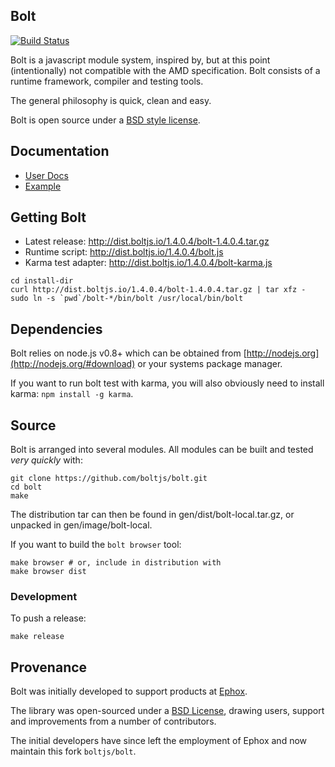 ## Bolt

[![Build Status](https://travis-ci.org/boltjs/bolt.png)](https://travis-ci.org/boltjs/bolt)

Bolt is a javascript module system, inspired by, but at this
point (intentionally) not compatible with the AMD specification.
Bolt consists of a runtime framework, compiler and testing tools.

The general philosophy is quick, clean and easy.

Bolt is open source under a [BSD style license](https://github.com/boltjs/bolt/blob/master/LICENSE).


## Documentation

* [User Docs](http://boltjs.io)
* [Example](https://github.com/boltjs/bolt/tree/master/demo)


## Getting Bolt

* Latest release: <http://dist.boltjs.io/1.4.0.4/bolt-1.4.0.4.tar.gz>
* Runtime script: <http://dist.boltjs.io/1.4.0.4/bolt.js>
* Karma test adapter: <http://dist.boltjs.io/1.4.0.4/bolt-karma.js>

```shell
cd install-dir
curl http://dist.boltjs.io/1.4.0.4/bolt-1.4.0.4.tar.gz | tar xfz -
sudo ln -s `pwd`/bolt-*/bin/bolt /usr/local/bin/bolt
```

## Dependencies

Bolt relies on node.js v0.8+ which can be obtained from [http://nodejs.org](http://nodejs.org/#download)
or your systems package manager.

If you want to run bolt test with karma, you will also obviously need to install karma: `npm install -g karma`.

## Source

Bolt is arranged into several modules. All modules can be built and tested _very quickly_ with:

```shell
git clone https://github.com/boltjs/bolt.git
cd bolt
make
```

The distribution tar can then be found in gen/dist/bolt-local.tar.gz, or unpacked in
gen/image/bolt-local.

If you want to build the `bolt browser` tool:

```shell
make browser # or, include in distribution with
make browser dist
```

### Development

To push a release:

```shell
make release
```

## Provenance

Bolt was initially developed to support products at [Ephox](http://ephox.com).

The library was open-sourced under a [BSD License](https://github.com/boltjs/bolt/blob/master/LICENSE), drawing users, support and improvements from a number of contributors.

The initial developers have since left the employment of Ephox and now maintain this fork `boltjs/bolt`.
